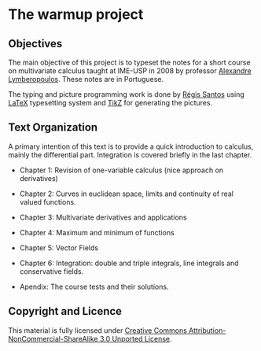 # The warmup project

## Objectives


The main objective of this project is to typeset the notes for a short
course on multivariate calculus taught at IME-USP in 2008 by professor
[Alexandre Lymberopoulos][0]. These notes are in Portuguese.

The typing and picture programming work is done by [Régis Santos][3]
using [LaTeX][1] typesetting system and [TikZ][2] for generating the
pictures.

## Text Organization

A primary intention of this text is to provide a quick introduction to
calculus, mainly the differential part. Integration is covered briefly
in the last chapter.

* Chapter 1: Revision of one-variable calculus (nice approach on
  derivatives)

* Chapter 2: Curves in euclidean space, limits and
  continuity of real valued functions.

* Chapter 3: Multivariate derivatives and applications

* Chapter 4: Maximum and minimum of functions

* Chapter 5: Vector Fields

* Chapter 6: Integration: double and triple integrals, line integrals
  and conservative fields.

* Apendix: The course tests and their solutions.

## Copyright and Licence

   This material is fully licensed under [Creative Commons
   Attribution-NonCommercial-ShareAlike 3.0 Unported
   License](http://i.creativecommons.org/l/by-nc-sa/3.0/88x31.png).

[0]: http://www.me.usp.br/~lymber/
[1]: http://www.latex-project.org/
[2]: http://latexbr.blogspot.com/
[3]: http://http://sourceforge.net/projects/pgf/

